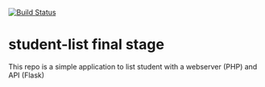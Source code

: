 [![Build Status](http://ec2-34-229-58-92.compute-1.amazonaws.com/buildStatus/icon?job=build-jenkins-ci)](http://ec2-34-229-58-92.compute-1.amazonaws.com/job/build-jenkins-ci/)

# student-list final stage 
This repo is a simple application to list student with a webserver (PHP) and API (Flask)
